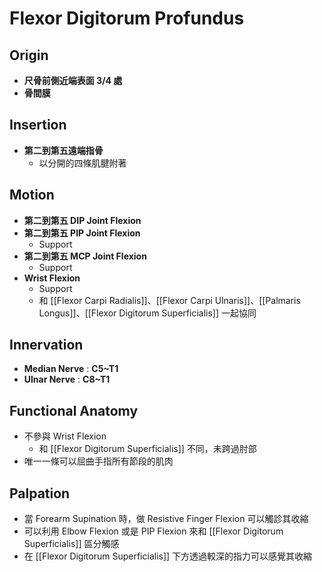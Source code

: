 # Flexor Digitorum Profundus
## Origin
* **尺骨前側近端表面 3/4 處**
* **骨間膜**  

## Insertion
* **第二到第五遠端指骨**
	* 以分開的四條肌腱附著  

## Motion
* **第二到第五 DIP Joint Flexion**
* **第二到第五 PIP Joint Flexion**
	* Support
* **第二到第五 MCP Joint Flexion**
	* Support
* **Wrist Flexion**
	* Support
	* 和 [[Flexor Carpi Radialis]]、[[Flexor Carpi Ulnaris]]、[[Palmaris Longus]]、[[Flexor Digitorum Superficialis]] 一起協同  

## Innervation
* **Median Nerve** : **C5~T1**
* **Ulnar Nerve** : **C8~T1**  

## Functional Anatomy
* 不參與 Wrist Flexion
	* 和 [[Flexor Digitorum Superficialis]] 不同，未跨過肘部
* 唯一一條可以屈曲手指所有節段的肌肉  

## Palpation
* 當 Forearm Supination 時，做 Resistive Finger Flexion 可以觸診其收縮
* 可以利用 Elbow Flexion 或是 PIP Flexion 來和 [[Flexor Digitorum Superficialis]] 區分觸感
* 在 [[Flexor Digitorum Superficialis]] 下方透過較深的指力可以感覺其收縮